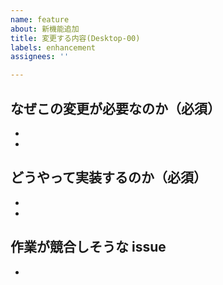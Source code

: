 ```yaml
---
name: feature
about: 新機能追加
title: 変更する内容(Desktop-00)
labels: enhancement
assignees: ''

---
```


## なぜこの変更が必要なのか（必須）

-
-

## どうやって実装するのか（必須）

- 
- 

## 作業が競合しそうな issue

-
